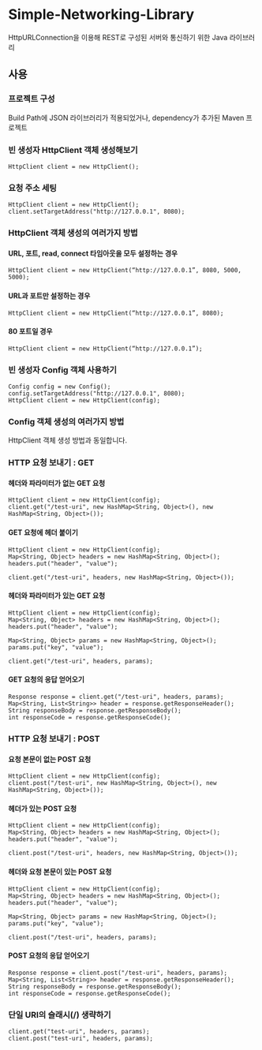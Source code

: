 # Simple-Networking-Library
HttpURLConnection을 이용해 REST로 구성된 서버와 통신하기 위한 Java 라이브러리

## 사용
### 프로젝트 구성
Build Path에 JSON 라이브러리가 적용되었거나, dependency가 추가된 Maven 프로젝트
### 빈 생성자 HttpClient 객체 생성해보기
	HttpClient client = new HttpClient();
### 요청 주소 세팅
	HttpClient client = new HttpClient();
	client.setTargetAddress("http://127.0.0.1", 8080);
### HttpClient 객체 생성의 여러가지 방법
#### URL, 포트, read, connect 타임아웃을 모두 설정하는 경우
	HttpClient client = new HttpClient(“http://127.0.0.1”, 8080, 5000, 5000);
#### URL과 포트만 설정하는 경우
	HttpClient client = new HttpClient(“http://127.0.0.1”, 8080);
#### 80 포트일 경우
	HttpClient client = new HttpClient(“http://127.0.0.1”);
### 빈 생성자 Config 객체 사용하기
	Config config = new Config();
	config.setTargetAddress("http://127.0.0.1", 8080);
	HttpClient client = new HttpClient(config);
### Config 객체 생성의 여러가지 방법
HttpClient 객체 생성 방법과 동일합니다.
### HTTP 요청 보내기 : GET
#### 헤더와 파라미터가 없는 GET 요청
	HttpClient client = new HttpClient(config);
	client.get("/test-uri", new HashMap<String, Object>(), new HashMap<String, Object>());
#### GET 요청에 헤더 붙이기
	HttpClient client = new HttpClient(config);
	Map<String, Object> headers = new HashMap<String, Object>();
	headers.put("header", "value");
	
	client.get("/test-uri", headers, new HashMap<String, Object>());
#### 헤더와 파라미터가 있는 GET 요청
	HttpClient client = new HttpClient(config);
	Map<String, Object> headers = new HashMap<String, Object>();
	headers.put("header", "value");
	
	Map<String, Object> params = new HashMap<String, Object>();
	params.put("key", "value");
	
	client.get("/test-uri", headers, params);
#### GET 요청의 응답 얻어오기
	Response response = client.get("/test-uri", headers, params);
	Map<String, List<String>> header = response.getResponseHeader();
	String responseBody = response.getResponseBody();
	int responseCode = response.getResponseCode();
### HTTP 요청 보내기 : POST
#### 요청 본문이 없는 POST 요청
	HttpClient client = new HttpClient(config);
	client.post("/test-uri", new HashMap<String, Object>(), new HashMap<String, Object>());
#### 헤더가 있는 POST 요청
	HttpClient client = new HttpClient(config);
	Map<String, Object> headers = new HashMap<String, Object>();
	headers.put("header", "value");
	
	client.post("/test-uri", headers, new HashMap<String, Object>());
#### 헤더와 요청 본문이 있는 POST 요청
	HttpClient client = new HttpClient(config);
	Map<String, Object> headers = new HashMap<String, Object>();
	headers.put("header", "value");
	
	Map<String, Object> params = new HashMap<String, Object>();
	params.put("key", "value");
	
	client.post("/test-uri", headers, params);
#### POST 요청의 응답 얻어오기
	Response response = client.post("/test-uri", headers, params);
	Map<String, List<String>> header = response.getResponseHeader();
	String responseBody = response.getResponseBody();
	int responseCode = response.getResponseCode();
### 단일 URI의 슬래시(/) 생략하기
	client.get("test-uri", headers, params);
	client.post("test-uri", headers, params);
